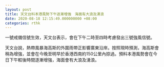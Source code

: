 ```yaml
---
layout: post
title: 天文台料本港風勢下午逐漸增強　海面有大浪及湧浪
date: 2020-08-18 12:15:49.000000000 +08:00
categories: rthk
---
```


一號戒備信號生效，天文台表示，會在下午二時至四時考慮發出三號強風信號。 

天文台說，熱帶風暴海高斯的外圍雨帶正影響廣東沿岸。按照現時預測，海高斯會稍為增強，並會在今晚至明早於香港西南約150公里內掠過。預料本港風勢會在今日下午較後時間逐漸增強，海面會有大浪及湧浪。
